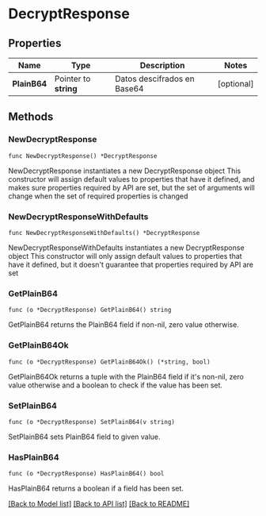 # DecryptResponse

## Properties

Name | Type | Description | Notes
------------ | ------------- | ------------- | -------------
**PlainB64** | Pointer to **string** | Datos descifrados en Base64 | [optional] 

## Methods

### NewDecryptResponse

`func NewDecryptResponse() *DecryptResponse`

NewDecryptResponse instantiates a new DecryptResponse object
This constructor will assign default values to properties that have it defined,
and makes sure properties required by API are set, but the set of arguments
will change when the set of required properties is changed

### NewDecryptResponseWithDefaults

`func NewDecryptResponseWithDefaults() *DecryptResponse`

NewDecryptResponseWithDefaults instantiates a new DecryptResponse object
This constructor will only assign default values to properties that have it defined,
but it doesn't guarantee that properties required by API are set

### GetPlainB64

`func (o *DecryptResponse) GetPlainB64() string`

GetPlainB64 returns the PlainB64 field if non-nil, zero value otherwise.

### GetPlainB64Ok

`func (o *DecryptResponse) GetPlainB64Ok() (*string, bool)`

GetPlainB64Ok returns a tuple with the PlainB64 field if it's non-nil, zero value otherwise
and a boolean to check if the value has been set.

### SetPlainB64

`func (o *DecryptResponse) SetPlainB64(v string)`

SetPlainB64 sets PlainB64 field to given value.

### HasPlainB64

`func (o *DecryptResponse) HasPlainB64() bool`

HasPlainB64 returns a boolean if a field has been set.


[[Back to Model list]](../README.md#documentation-for-models) [[Back to API list]](../README.md#documentation-for-api-endpoints) [[Back to README]](../README.md)


